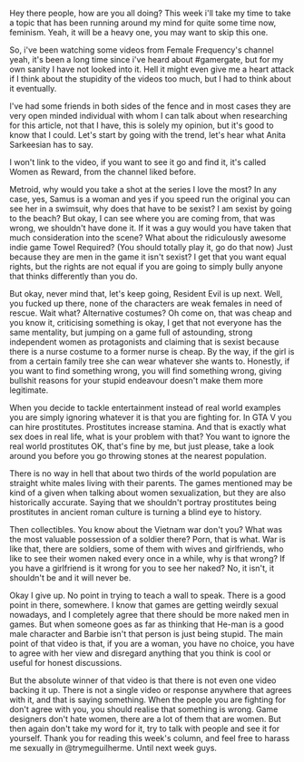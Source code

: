 Hey there people, how are you all doing? This week i'll take my time to take a topic that has been running around my mind for quite some time now, feminism. Yeah, it will be a heavy one, you may want to skip this one.

So, i've been watching some videos from Female Frequency's channel yeah, it's been a long time since i've heard about #gamergate, but for my own sanity I have not looked into it. Hell it might even give me a heart attack if I think about the stupidity of the videos too much, but I had to think about it eventually.

I've had some friends in both sides of the fence and in most cases they are very open minded individual with whom I can talk about when researching for this article, not that I have, this is solely my opinion, but it's good to know that I could. Let's start by going with the trend, let's hear what Anita Sarkeesian has to say.

I won't link to the video, if you want to see it go and find it, it's called Women as Reward, from the channel liked before.

Metroid, why would you take a shot at the series I love the most? In any case, yes, Samus is a woman and yes if you speed run the original you can see her in a swimsuit, why does that have to be sexist? I am sexist by going to the beach? But okay, I can see where you are coming from, that was wrong, we shouldn't have done it. If it was a guy would you have taken that much consideration into the scene? What about the ridiculously awesome indie game Towel Required? (You should totally play it, go do that now) Just because they are men in the game it isn't sexist? I get that you want equal rights, but the rights are not equal if you are going to simply bully anyone that thinks differently than you do.

But okay, never mind that, let's keep going, Resident Evil is up next. Well, you fucked up there, none of the characters are weak females in need of rescue. Wait what? Alternative costumes? Oh come on, that was cheap and you know it, criticising something is okay, I get that not everyone has the same mentality, but jumping on a game full of astounding, strong independent women as protagonists and claiming that is sexist because there is a nurse costume to a former nurse is cheap. By the way, if the girl is from a certain family tree she can wear whatever she wants to. Honestly, if you want to find something wrong, you will find something wrong, giving bullshit reasons for your stupid endeavour doesn't make them more legitimate.

When you decide to tackle entertainment instead of real world examples you are simply ignoring whatever it is that you are fighting for. In GTA V you can hire prostitutes. Prostitutes increase stamina. And that is exactly what sex does in real life, what is your problem with that? You want to ignore the real world prostitutes OK, that's fine by me, but just please, take a look around you before you go throwing stones at the nearest population.

There is no way in hell that about two thirds of the world population are straight white males living with their parents. The games mentioned may be kind of a given when talking about women sexualization, but they are also historically accurate. Saying that we shouldn't portray prostitutes being prostitutes in ancient roman culture is turning a blind eye to history.

Then collectibles. You know about the Vietnam war don't you? What was the most valuable possession of a soldier there? Porn, that is what. War is like that, there are soldiers, some of them with wives and girlfriends, who like to see their women naked every once in a while, why is that wrong? If you have a girlfriend is it wrong for you to see her naked? No, it isn't, it shouldn't be and it will never be.

Okay I give up. No point in trying to teach a wall to speak. There is a good point in there, somewhere. I know that games are getting weirdly sexual nowadays, and I completely agree that there should be more naked men in games. But when someone goes as far as thinking that He-man is a good male character and Barbie isn't that person is just being stupid. The main point of that  video is that, if you are a woman, you have no choice, you have to agree with her view and disregard anything that you think is cool or useful for honest discussions.

But the absolute winner of that video is that there is not even one video backing it up. There is not a single video or response anywhere that agrees with it, and that is saying something. When the people you are fighting for don't agree with you, you should realise that something is wrong. Game designers don't hate women, there are a lot of them that are women. But then again don't take my word for it, try to talk with people and see it for yourself. Thank you for reading this week's column, and feel free to harass me sexually in @trymeguilherme. Until next week guys.
